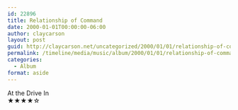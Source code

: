 ```yaml
---
id: 22896
title: Relationship of Command
date: 2000-01-01T00:00:00-06:00
author: claycarson
layout: post
guid: http://claycarson.net/uncategorized/2000/01/01/relationship-of-command/
permalink: /timeline/media/music/album/2000/01/01/relationship-of-command/
categories:
  - Album
format: aside
---
```

<div class="media-details"></div>

<div class="media-creator">At the Drive In</div>

<div class="media-rating">★★★★☆</div>
